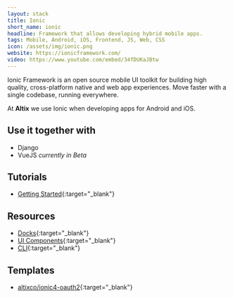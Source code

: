```yaml
---
layout: stack
title: Ionic
short_name: ionic
headline: Framework that allows developing hybrid mobile apps.
tags: Mobile, Android, iOS, Frontend, JS, Web, CSS
icon: /assets/img/ionic.png
website: https://ionicframework.com/
video: https://www.youtube.com/embed/34fDUKaJBtw
---
```


Ionic Framework is an open source mobile UI toolkit for building high quality, cross-platform native and web app experiences. Move faster with a single codebase, running everywhere.

At **Altix** we use Ionic when developing apps for Android and iOS.

## Use it together with

- Django
- VueJS *currently in Beta*

## Tutorials

- [Getting Started](https://ionicframework.com/getting-started){:target="_blank"}

## Resources

- [Docks](https://ionicframework.com/docs){:target="_blank"}
- [UI Components](https://ionicframework.com/docs/components){:target="_blank"}
- [CLI](https://ionicframework.com/docs/cli){:target="_blank"}

## Templates

- [altixco/ionic4-oauth2](https://github.com/altixco/ionic4-oauth2){:target="_blank"}
